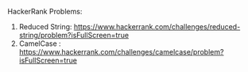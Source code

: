 HackerRank Problems:
1. Reduced String: https://www.hackerrank.com/challenges/reduced-string/problem?isFullScreen=true
2. CamelCase : https://www.hackerrank.com/challenges/camelcase/problem?isFullScreen=true
